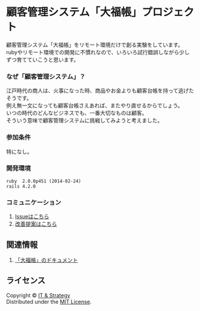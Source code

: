 顧客管理システム「大福帳」プロジェクト
======================
顧客管理システム「大福帳」をリモート環境だけで創る実験をしています。  
rubyやリモート環境での開発に不慣れなので、いろいろ試行錯誤しながら少しずつ育てていこうと思います。  

### なぜ「顧客管理システム」？ ###
江戸時代の商人は、火事になった時、商品やお金よりも顧客台帳を持って逃げたそうです。  
例え無一文になっても顧客台帳さえあれば、またやり直せるからでしょう。  
いつの時代のどんなビジネスでも、一番大切なものは顧客。  
そういう意味で顧客管理システムに挑戦してみようと考えました。

### 参加条件 ###
特になし。

### 開発環境 ###
    ruby  2.0.0p451 (2014-02-24)
    rails 4.2.0

### コミュニケーション ###
1. [Issueはこちら](https://github.com/suzuki-takashi/daifukucho/issues/new?labels=bug&title=%5B%E4%BE%9D%E9%A0%BC%5D&body=%23%20%E5%95%8F%E9%A1%8C%E3%81%AE%E8%83%8C%E6%99%AF%0A%0A%23%20%E4%BD%95%E3%81%8C%E5%95%8F%E9%A1%8C%E3%81%AA%E3%81%AE%E3%81%8B%0A%0A%23%20%E8%A7%A3%E6%B1%BA%E6%96%B9%E6%B3%95%EF%BC%88%E3%81%82%E3%82%8C%E3%81%B0%EF%BC%89&assignee=suzuki-takashi)
2. [改善提案はこちら](https://github.com/suzuki-takashi/daifukucho/issues/new?labels=idea&title=%5BIdea%5D&body=%23%20%E5%86%85%E5%AE%B9%0A%0A%23%20%E7%9B%AE%E7%9A%84%0A%0A%23%20%E5%AE%9F%E8%A3%85%E3%82%A4%E3%83%A1%E3%83%BC%E3%82%B8&assignee=suzuki-takashi)


関連情報
--------

1. [「大福帳」のドキュメント](https://github.com/suzuki-takashi/daifukucho_doc "「大福帳」のドキュメント")
  
  
ライセンス
----------
Copyright &copy; [IT & Strategy](http://suzukitakashi.net/)  
Distributed under the [MIT License][mit].
 
[MIT]: http://www.opensource.org/licenses/mit-license.php
